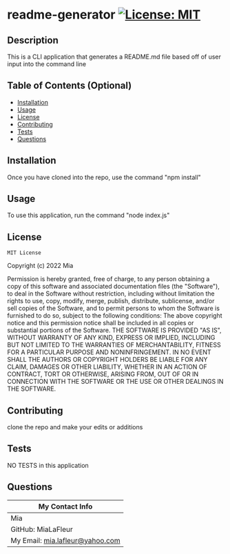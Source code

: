 
  # readme-generator  [![License: MIT](https://img.shields.io/badge/License-MIT-yellow.svg)](https://opensource.org/licenses/MIT)

  ## Description

  This is a CLI application that generates a README.md file based off of user input into the command line

  ## Table of Contents (Optional)

  - [Installation](#installation)
  - [Usage](#usage)
  - [License](#license)
  - [Contributing](#contributing)
  - [Tests](#tests)
  - [Questions](#questions)

  ## Installation

  Once you have cloned into the repo, use the command "npm install" 

  ## Usage

  To use this application, run the command "node index.js"

  ## License

  
    MIT License

Copyright (c) 2022 Mia

Permission is hereby granted, free of charge, to any person obtaining a copy
of this software and associated documentation files (the "Software"), to deal
in the Software without restriction, including without limitation the rights
to use, copy, modify, merge, publish, distribute, sublicense, and/or sell
copies of the Software, and to permit persons to whom the Software is
furnished to do so, subject to the following conditions:
The above copyright notice and this permission notice shall be included in all
copies or substantial portions of the Software.
THE SOFTWARE IS PROVIDED "AS IS", WITHOUT WARRANTY OF ANY KIND, EXPRESS OR
IMPLIED, INCLUDING BUT NOT LIMITED TO THE WARRANTIES OF MERCHANTABILITY,
FITNESS FOR A PARTICULAR PURPOSE AND NONINFRINGEMENT. IN NO EVENT SHALL THE
AUTHORS OR COPYRIGHT HOLDERS BE LIABLE FOR ANY CLAIM, DAMAGES OR OTHER
LIABILITY, WHETHER IN AN ACTION OF CONTRACT, TORT OR OTHERWISE, ARISING FROM,
OUT OF OR IN CONNECTION WITH THE SOFTWARE OR THE USE OR OTHER DEALINGS IN THE
SOFTWARE.


  ## Contributing

  clone the repo and make your edits or additions

  ## Tests

  NO TESTS in this application

  ## Questions

  | My Contact Info|
  |----------|
  |Mia|
  |GitHub: MiaLaFleur|
  |My Email: mia.lafleur@yahoo.com|

